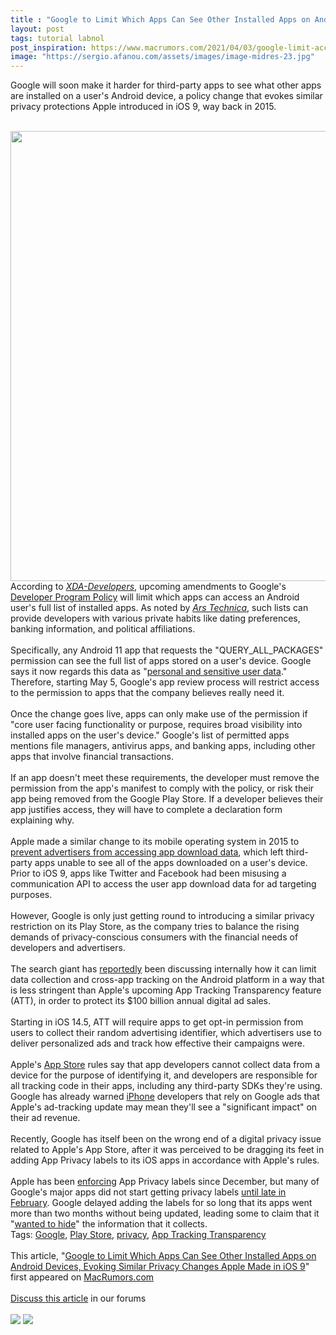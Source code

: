 ```yaml
---
title : "Google to Limit Which Apps Can See Other Installed Apps on Android Devices, Evoking Similar Privacy Changes Apple Made in iOS 9"
layout: post
tags: tutorial labnol
post_inspiration: https://www.macrumors.com/2021/04/03/google-limit-access-installed-android-apps-ios-9/
image: "https://sergio.afanou.com/assets/images/image-midres-23.jpg"
---
```


Google will soon make it harder for third-party apps to see what other apps are installed on a user's Android device, a policy change that evokes similar privacy protections Apple introduced in iOS 9, way back in 2015.
<br/>

<br/>
<img src="https://images.macrumors.com/article-new/2021/03/play-store-google.jpeg" alt="" width="1280" height="720" class="aligncenter size-full wp-image-789157" />
<br/>
According to <em><a href="https://www.xda-developers.com/google-is-restricting-which-apps-can-see-the-other-installed-apps-on-your-device/">XDA-Developers</a></em>, upcoming amendments to Google's <a href="https://support.google.com/googleplay/android-developer/answer/10446026?hl=en">Developer Program Policy</a> will limit which apps can access an Android user's full list of installed apps. As noted by <em><a href="https://arstechnica.com/gadgets/2021/04/new-play-store-rules-block-most-apps-from-scanning-your-entire-app-list/">Ars Technica</a></em>, such lists can provide developers with various private habits like dating preferences, banking information, and political affiliations. 
<br/>

<br/>
Specifically, any Android 11 app that requests the "QUERY_ALL_PACKAGES" permission can see the full list of apps stored on a user's device. Google says it now regards this data as "<a href="https://support.google.com/googleplay/android-developer/answer/10144311?visit_id=637529906115169103-1524561010&rd=1">personal and sensitive user data</a>." Therefore, starting May 5, Google's app review process will restrict access to the permission to apps that the company believes really need it.
<br/>

<br/>
Once the change goes live, apps can only make use of the permission if "core user facing functionality or purpose, requires broad visibility into installed apps on the user's device." Google's list of permitted apps mentions file managers, antivirus apps, and banking apps, including other apps that involve financial transactions.
<br/>

<br/>
If an app doesn't meet these requirements, the developer must remove the permission from the app's manifest to comply with the policy, or risk their app being removed from the Google Play Store. If a developer believes their app justifies access, they will have to complete a declaration form explaining why.
<br/>

<br/>
Apple made a similar change to its mobile operating system in 2015 to <a href="https://www.macrumors.com/2015/06/24/ios-9-policy-change-advertising-privacy/">prevent advertisers from accessing app download data</a>, which left third-party apps unable to see all of the apps downloaded on a user's device. Prior to iOS 9, apps like Twitter and Facebook had been misusing a communication API to access the user app download data for ad targeting purposes.
<br/>

<br/>
However, Google is only just getting round to introducing a similar privacy restriction on its Play Store, as the company tries to balance the rising demands of privacy-conscious consumers with the financial needs of developers and advertisers. 
<br/>

<br/>
The search giant has <a href="https://www.bloomberg.com/news/articles/2021-02-04/google-explores-alternative-to-apple-s-new-anti-tracking-feature">reportedly</a> been discussing internally how it can limit data collection and cross-app tracking on the Android platform in a way that is less stringent than Apple's upcoming App Tracking Transparency feature (ATT), in order to protect its &#36;100 billion annual digital ad sales.
<br/>

<br/>
Starting in iOS 14.5, ATT will require apps to get opt-in permission from users to collect their random advertising identifier, which advertisers use to deliver personalized ads and track how effective their campaigns were. 
<br/>

<br/>
Apple's <a href="https://www.macrumors.com/guide/app-store/">App Store</a> rules say that app developers cannot collect data from a device for the purpose of identifying it, and developers are responsible for all tracking code in their apps, including any third-party SDKs they're using. Google has already warned <a href="https://www.macrumors.com/guide/iphone/">iPhone</a> developers that rely on Google ads that Apple's ad-tracking update may mean they'll see a "significant impact" on their ad revenue.
<br/>

<br/>
Recently, Google has itself been on the wrong end of a digital privacy issue related to Apple's &zwnj;App Store&zwnj;, after it was perceived to be dragging its feet in adding App Privacy labels to its iOS apps in accordance with Apple's rules. 
<br/>

<br/>
Apple has been <a href="https://www.macrumors.com/2020/12/14/app-store-privacy-labels-ios-14-3/">enforcing</a> App Privacy labels since December, but many of Google's major apps did not start getting privacy labels <a href="https://www.macrumors.com/2021/02/22/google-gmail-app-privacy-labels/">until late in February</a>. Google delayed adding the labels for so long that its apps went more than two months without being updated, leading some to claim that it "<a href="https://www.macrumors.com/2021/03/15/duckduckgo-google-search-spying-on-users/">wanted to hide</a>" the information that it collects. <div class="linkback">Tags: <a href="https://www.macrumors.com/guide/google/">Google</a>, <a href="https://www.macrumors.com/guide/play-store/">Play Store</a>, <a href="https://www.macrumors.com/guide/privacy/">privacy</a>, <a href="https://www.macrumors.com/guide/app-tracking-transparency/">App Tracking Transparency</a></div><br/>This article, &quot;<a href="https://www.macrumors.com/2021/04/03/google-limit-access-installed-android-apps-ios-9/">Google to Limit Which Apps Can See Other Installed Apps on Android Devices, Evoking Similar Privacy Changes Apple Made in iOS 9</a>&quot; first appeared on <a href="https://www.macrumors.com">MacRumors.com</a><br/><br/><a href="https://forums.macrumors.com/threads/google-to-limit-which-apps-can-see-other-installed-apps-on-android-devices-evoking-similar-privacy-changes-apple-made-in-ios-9.2290492/">Discuss this article</a> in our forums<br/><br/><div class="feedflare">
<a href="http://feeds.macrumors.com/~ff/MacRumors-All?a=yG9-WC0ypDU:yt2zNeCpoac:6W8y8wAjSf4"><img src="http://feeds.feedburner.com/~ff/MacRumors-All?d=6W8y8wAjSf4" border="0"></img></a> <a href="http://feeds.macrumors.com/~ff/MacRumors-All?a=yG9-WC0ypDU:yt2zNeCpoac:qj6IDK7rITs"><img src="http://feeds.feedburner.com/~ff/MacRumors-All?d=qj6IDK7rITs" border="0"></img></a>
</div><img src="http://feeds.feedburner.com/~r/MacRumors-All/~4/yG9-WC0ypDU" height="1" width="1" alt=""/>